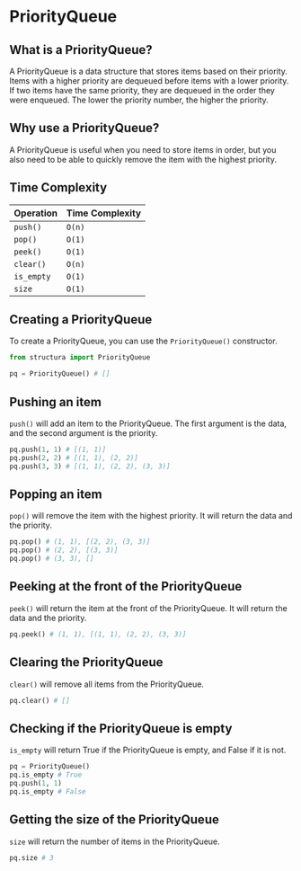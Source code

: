 # **PriorityQueue**

## **What is a PriorityQueue?**

A PriorityQueue is a data structure that stores items based on their priority. Items with a higher priority are dequeued before items with a lower priority. If two items have the same priority, they are dequeued in the order they were enqueued. The lower the priority number, the higher the priority.

## **Why use a PriorityQueue?**

A PriorityQueue is useful when you need to store items in order, but you also need to be able to quickly remove the item with the highest priority.

## **Time Complexity**

| Operation  | Time Complexity |
| ---------- | --------------- |
| `push()`   | `O(n)`          |
| `pop()`    | `O(1)`          |
| `peek()`   | `O(1)`          |
| `clear()`  | `O(n)`          |
| `is_empty` | `O(1)`          |
| `size`     | `O(1)`          |

## **Creating a PriorityQueue**

To create a PriorityQueue, you can use the `PriorityQueue()` constructor.

```python
from structura import PriorityQueue

pq = PriorityQueue() # []
```

## **Pushing an item**

`push()` will add an item to the PriorityQueue. The first argument is the data, and the second argument is the priority.

```python
pq.push(1, 1) # [(1, 1)]
pq.push(2, 2) # [(1, 1), (2, 2)]
pq.push(3, 3) # [(1, 1), (2, 2), (3, 3)]
```

## **Popping an item**

`pop()` will remove the item with the highest priority. It will return the data and the priority.

```python
pq.pop() # (1, 1), [(2, 2), (3, 3)]
pq.pop() # (2, 2), [(3, 3)]
pq.pop() # (3, 3), []
```

## **Peeking at the front of the PriorityQueue**

`peek()` will return the item at the front of the PriorityQueue. It will return the data and the priority.

```python
pq.peek() # (1, 1), [(1, 1), (2, 2), (3, 3)]
```

## **Clearing the PriorityQueue**

`clear()` will remove all items from the PriorityQueue.

```python
pq.clear() # []
```

## **Checking if the PriorityQueue is empty**

`is_empty` will return True if the PriorityQueue is empty, and False if it is not.

```python
pq = PriorityQueue()
pq.is_empty # True
pq.push(1, 1)
pq.is_empty # False
```

## **Getting the size of the PriorityQueue**

`size` will return the number of items in the PriorityQueue.

```python
pq.size # 3
```
